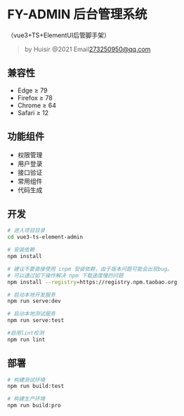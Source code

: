 #  FY-ADMIN 后台管理系统
（vue3+TS+ElementUI后管脚手架）
> by Huisir @2021 Email<273250950@qq.com>

## 兼容性
- Edge ≥ 79
- Firefox ≥ 78
- Chrome ≥ 64
- Safari ≥ 12

## 功能组件

* 权限管理
* 用户登录
* 接口验证
* 常用组件
* 代码生成

## 开发

```bash
# 进入项目目录
cd vue3-ts-element-admin

# 安装依赖
npm install

# 建议不要直接使用 cnpm 安装依赖，由于版本问题可能会出现bug。
# 可以通过如下操作解决 npm 下载速度慢的问题
npm install --registry=https://registry.npm.taobao.org

# 启动本地开发服务
npm run serve:dev

# 启动本地测试服务
npm run serve:test

#启用lint检测
npm run lint
```

## 部署

```bash
# 构建测试环境
npm run build:test

# 构建生产环境
npm run build:pro
```
